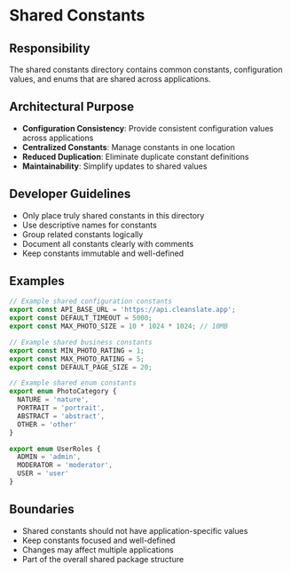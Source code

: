 # Shared Constants

## Responsibility
The shared constants directory contains common constants, configuration values, and enums that are shared across applications.

## Architectural Purpose
- **Configuration Consistency**: Provide consistent configuration values across applications
- **Centralized Constants**: Manage constants in one location
- **Reduced Duplication**: Eliminate duplicate constant definitions
- **Maintainability**: Simplify updates to shared values

## Developer Guidelines
- Only place truly shared constants in this directory
- Use descriptive names for constants
- Group related constants logically
- Document all constants clearly with comments
- Keep constants immutable and well-defined

## Examples
```typescript
// Example shared configuration constants
export const API_BASE_URL = 'https://api.cleanslate.app';
export const DEFAULT_TIMEOUT = 5000;
export const MAX_PHOTO_SIZE = 10 * 1024 * 1024; // 10MB

// Example shared business constants
export const MIN_PHOTO_RATING = 1;
export const MAX_PHOTO_RATING = 5;
export const DEFAULT_PAGE_SIZE = 20;

// Example shared enum constants
export enum PhotoCategory {
  NATURE = 'nature',
  PORTRAIT = 'portrait',
  ABSTRACT = 'abstract',
  OTHER = 'other'
}

export enum UserRoles {
  ADMIN = 'admin',
  MODERATOR = 'moderator',
  USER = 'user'
}
```

## Boundaries
- Shared constants should not have application-specific values
- Keep constants focused and well-defined
- Changes may affect multiple applications
- Part of the overall shared package structure